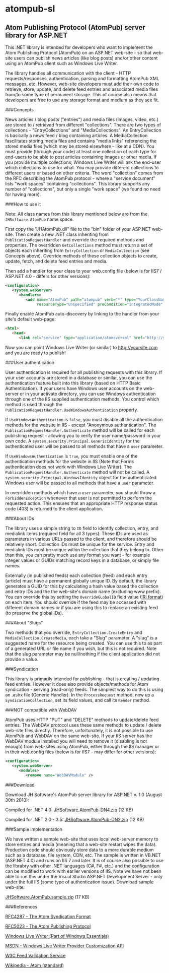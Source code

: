# atompub-sl
## Atom Publishing Protocol (AtomPub) server library for ASP.NET

This .NET library is intended for developers who want to implement the Atom Publishing Protocol (AtomPub) on an ASP.NET web-site - so that web-site users can publish news articles (like blog posts) and/or other content using an AtomPub client such as Windows Live Writer.

The library handles all communication with the client - HTTP requests/responses, authentication, parsing and formatting AtomPub XML messages, etc. However, web-site developers must add their own code to retrieve, store, update, and delete feed entries and associated media files from/to some type of permanent storage. This of course also means that developers are free to use any storage format and medium as they see fit.

###Concepts

News articles / blog posts ("entries") and media files (images, video, etc.) are stored to / retrieved from different "collections".
There are two types of collections - "EntryCollections" and "MediaCollections".
An EntryCollection is basically a news feed / blog containing articles.
A MediaCollection fascilitates storing media files and contains "media links" referencing the stored media files (which may be stored elsewhere - like at a CDN).
You must provide (through your code) at least one collection of each type for end-users to be able to post articles containing images or other media.
If you provide multiple collections, Windows Live Writer will ask the end-user which collections to use for what.
You may provide different collections to different users or based on other criteria.
The word "collection" comes from the RFC describing the AtomPub protocol - where a "service document" lists "work spaces" containing "collections". This library supports any number of "collections", but only a single "work space" (we found no need for having more).

###How to use it

Note: All class names from this library mentioned below are from the `JHSoftware.AtomPub` name space.

First copy the "JHAtomPub.dll" file to the "bin" folder of your ASP.NET web-site.
Then create a new .NET class inheriting from `PublicationRequestHandler` and override the required methods and properties.
The overridden `GetCollections` method must return a set of objects each inheriting from `EntryCollection` or `MediaCollection` (see Concepts above). Override methods of these collection objects to create, update, fetch, and delete feed entries and media.

Then add a handler for your class to your web.config file (below is for IIS7 / ASP.NET 4.0 - differs for other versions):

```XML
<configuration>
   <system.webServer> 
      <handlers> 
         <add name="AtomPub" path="atompub" verb="*" type="YourClassName" 
              resourceType="Unspecified" preCondition="integratedMode" />
```

Finally enable AtomPub auto-discovery by linking to the handler from your site's default web-page:

```HTML
<html>
   <head>
      <link rel="service" type="application/atomsvc+xml" href="http://yoursite.com/atompub" />
```

Now you can point Windows Live Writer (or similar) to http://yoursite.com and you are ready to publish!

###User authentication

User authentication is required for all publishing requests with this library.
If your user accounts are stored in a database or similar, you can use the authentication feature built into this library (based on HTTP Basic Authentication).
If your users have Windows user accounts on the web-server or in your activate directory, you can use Windows authentication through one of the IIS supplied authentication methods.
You control which method is used through the `PublicationRequestHandler.UseWindowsAuthentication` property.

If `UseWindowsAuthentication` is `false`, you must disable all the authentication methods for the website in IIS - except "Anonymous authentication".
The `PublicationRequestHandler.Authenticate` method will be called for each publishing request - allowing you to verify the user name/password in your own code.
A `system.security.Principal.GenericIdentity` for the authenticated user will be passed to all methods that have a `user` parameter.

If `UseWindowsAuthentication` is `true`, you must enable one of the authentication methods for the website in IIS (Note that Forms authentication does not work with Windows Live Writer).
The `PublicationRequestHandler.Authenticate` method will not be called.
A `system.security.Principal.WindowsIdentity` object for the authenticated Windows user will be passed to all methods that have a `user` parameter.

In overridden methods which have a `user` parameter, you should throw a `ForbiddenException` whenever that user is not permitted to perform the requested action. This ensures that an appropriate HTTP response status code (403) is returned to the client application.

###About IDs

The library uses a simple string to `ID` field to identify collection, entry, and medialink items (required field for all 3 types). These IDs are used as parameters in various URLs passed to the client, and therefore should be relatively short.
Collection IDs must be unique for the service. Entry and medialink IDs must be unique within the collection that they belong to.
Other than this, you can pretty much use any format you want - for example integer values or GUIDs matching record keys in a database, or simply file names.

Externally (in published feeds) each collection (feed) and each entry (article) must have a permanent globally unique ID.
By default, the library generates a GUID for this by calculating a hash value based the collection and entry IDs and the the web-site's domain name (excluding www prefix).
You can override this by setting the `OverrideGLobalID` field value ([IRI format](http://www.ietf.org/rfc/rfc3987.txt)) on each item. You should override if the feed may be accessed with different domain names or if you are using this to replace an existing feed (to preserve the global IDs).

###About "Slugs"

Two methods that you override, `EntryCollection.CreateEntry` and `MediaCollection.CreateMedia`, each take a "Slug" parameter. A "slug" is a suggested name for the resource being created. You can use this to as part of a generated URL or file name if you wish, but this is not required.
Note that the slug parameter may be null/nothing if the client application did not provide a value.

###Syndication

This library is primarily intended for publishing - that is creating / updating feed entries.
However it does also provide objects/methods for Atom syndication - serving (read-only) feeds.
The simplest way to do this is using an .ashx file (Generic Handler). In the `ProcessRequest` method, new up a `SyndicationCollection`, set its field values, and call its `Render` method.

###NOT compatible with WebDAV

AtomPub uses HTTP "PUT" and "DELETE" methods to update/delete feed entries.
The WebDAV protocol uses these same methods to update / delete web-site files directly.
Therefore, unfortunately, it is not possible to use AtomPub and WebDAV on the same web-site.
If your IIS server has the WebDAV module installed you will need to remove it (disabling is not enough) from web-sites using AtomPub, either through the IIS manager or in their web.config files (below is for IIS7 - may differ for other versions):

```XML
<configuration>
   <system.webServer>
      <modules>
         <remove name="WebDAVModule" />
```

###Download

Download JH Software's AtomPub server library for ASP.NET v. 1.0 (August 30th 2010):

Compiled for .NET 4.0:  [JHSoftware.AtomPub-DN4.zip](http://www.jhsoftware.dk/outbox/JHSoftware.AtomPub-DN4.zip) (12 KB)

Compiled for .NET 2.0 - 3.5:  [JHSoftware.AtomPub-DN2.zip](http://www.jhsoftware.dk/outbox/JHSoftware.AtomPub-DN2.zip) (12 KB)

###Sample implementation

We have written a sample web-site that uses local web-server memory to store entries and media (meaning that a web-site restart wipes the data).
Production code should obviously store data to a more durable medium such as a database, file system, CDN, etc.
The sample is written in VB.NET (ASP.NET 4.0) and runs on IIS 7 and later. It is of course also possible to use the librabry with other .NET languages (C#, F#, etc.) and the configuration can be modified to work with earlier versions of IIS.
Note we have not been able to run this under the Visual Studio ASP.NET Development Server - only under the full IIS (some type of authentication issue).
Download sample web-site:

 [JHSoftware.AtomPub.sample.zip](http://www.jhsoftware.dk/outbox/JHSoftware.AtomPub.sample.zip) (17 KB)

###References

[RFC4287 - The Atom Syndication Format](http://www.ietf.org/rfc/rfc4287.txt)

[RFC5023 - The Atom Publishing Protocol](http://www.ietf.org/rfc/rfc5023.txt)

[Windows Live Writer (Part of Windows Essentials)](http://windows.microsoft.com/en-us/windows-live/essentials-other)

[MSDN - Windows Live Writer Provider Customization API](http://msdn.microsoft.com/en-us/library/bb463266.aspx)

[W3C Feed Validation Service](http://validator.w3.org/feed/)

[Wikipedia - Atom (standard)](https://en.wikipedia.org/wiki/Atom_(standard))
